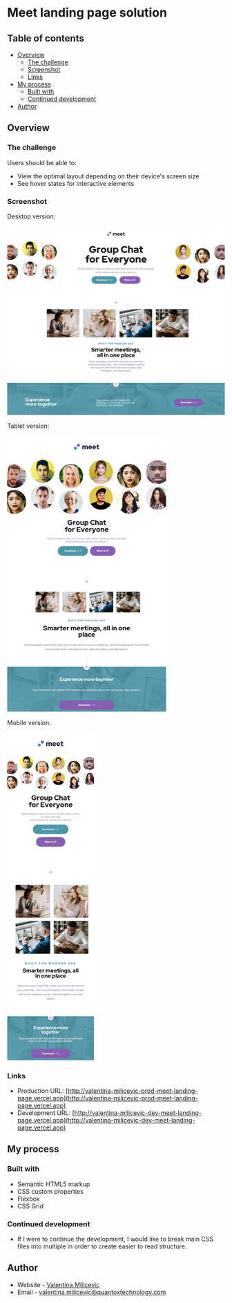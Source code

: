 # Meet landing page solution

## Table of contents

- [Overview](#overview)
  - [The challenge](#the-challenge)
  - [Screenshot](#screenshot)
  - [Links](#links)
- [My process](#my-process)
  - [Built with](#built-with)
  - [Continued development](#continued-development)
- [Author](#author)

## Overview

### The challenge

Users should be able to:

- View the optimal layout depending on their device's screen size
- See hover states for interactive elements

### Screenshot

Desktop version: 

![Desktop version](./assets/screenshots/desktop.png)

Tablet version:

![Tablet version](./assets/screenshots/Tablet.png)

Mobile version:

![Mobile version](./assets/screenshots/Mobile.png)

### Links

- Production URL: [http://valentina-milicevic-prod-meet-landing-page.vercel.app](http://valentina-milicevic-prod-meet-landing-page.vercel.app)
- Development URL: [http://valentina-milicevic-dev-meet-landing-page.vercel.app](http://valentina-milicevic-dev-meet-landing-page.vercel.app)


## My process

### Built with

- Semantic HTML5 markup
- CSS custom properties
- Flexbox
- CSS Grid

### Continued development

- If I were to continue the development, I would like to break main CSS files into multiple 
in order to create easier to read structure.

## Author

- Website - [Valentina Milicevic](https://github.com/vanjamilicevic)
- Email - valentina.milicevic@quantoxtechnology.com